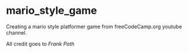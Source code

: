 # mario_style_game
Creating a mario style platformer game from freeCodeCamp.org youtube channel. 

All credit goes to *Frank Poth*